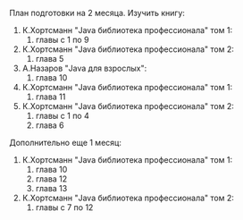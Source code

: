 План подготовки на 2 месяца.
Изучить книгу:
1. К.Хортсманн "Java библиотека профессионала" том 1:
   1. главы с 1 по 9
2. К.Хортсманн "Java библиотека профессионала" том 2:
   1. глава 5
3. А.Назаров "Java для взрослых":
   1. глава 10
4. К.Хортсманн "Java библиотека профессионала" том 1:
   1. глава 11
5. К.Хортсманн "Java библиотека профессионала" том 2:
   1. главы с 1 по 4
   2. глава 6

Дополнительно еще 1 месяц:
1. К.Хортсманн "Java библиотека профессионала" том 1:
   1. глава 10
   2. глава 12
   3. глава 13
2. К.Хортсманн "Java библиотека профессионала" том 2:
   1. главы с 7 по 12

